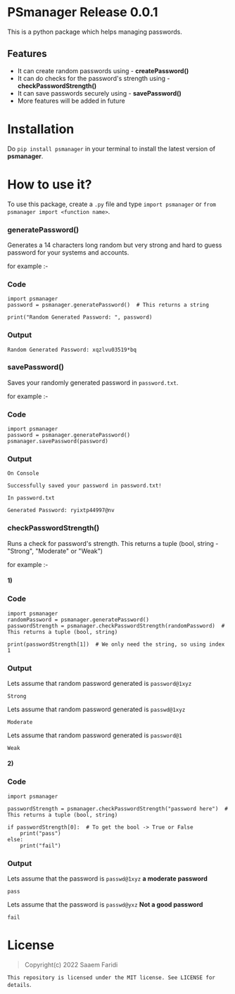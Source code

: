 # PSmanager Release 0.0.1
This is a python package which helps managing passwords.

## Features
* It can create random passwords using - **createPassword()**
* It can do checks for the password's strength using - **checkPasswordStrength()**
* It can save passwords securely using - **savePassword()**
* More features will be added in future

# Installation
Do ```pip install psmanager``` in your terminal to install the latest version of __**psmanager**__.

# How to use it?
To use this package, create a ```.py``` file and type ```import psmanager``` or ```from psmanager import <function name>```.

### generatePassword()
Generates a 14 characters long random but very strong and hard to guess password for your systems and accounts. 

for example :-
### Code
```
import psmanager
password = psmanager.generatePassword()  # This returns a string

print("Random Generated Password: ", password)
```
### Output
```
Random Generated Password: xqzlvu03519*bq
```    

### savePassword()
Saves your randomly generated password in `password.txt`.  

for example :- 
### Code
```
import psmanager
password = psmanager.generatePassword()
psmanager.savePassword(password)
```
### Output
`On Console`
```
Successfully saved your password in password.txt!
```
`In password.txt`
```
Generated Password: ryixtp44997@nv
```

### checkPasswordStrength()
Runs a check for password's strength. This returns a tuple (bool, string - "Strong", "Moderate" or "Weak")  

for example :-
#### 1)
### Code
```
import psmanager
randomPassword = psmanager.generatePassword()
passwordStrength = psmanager.checkPasswordStrength(randomPassword)  # This returns a tuple (bool, string)

print(passwordStrength[1])  # We only need the string, so using index 1
```
### Output
Lets assume that random password generated is `password@1xyz`
```
Strong
```
Lets assume that random password generated is `passwd@1xyz`
```
Moderate
```
Lets assume that random password generated is `password@1`
```
Weak
```

#### 2) 
### Code
```
import psmanager

passwordStrength = psmanager.checkPasswordStrength("password here")  # This returns a tuple (bool, string)

if passwordStrength[0]:  # To get the bool -> True or False
    print("pass")
else:
    print("fail")
```
### Output
Lets assume that the password is `passwd@1xyz` __a moderate password__
```
pass
```
Lets assume that the password is `passwd@yxz` __Not a good password__
```
fail
```

# License
> Copyright(c) 2022 Saaem Faridi  

`This repository is licensed under the MIT license. See LICENSE for details`.